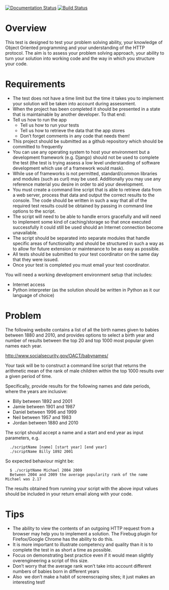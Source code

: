 [![Documentation Status](https://readthedocs.org/projects/interview-task/badge/?version=latest)](https://readthedocs.org/projects/interview-task/?badge=latest)
[![Build Status](https://travis-ci.org/inirudebwoy/interview-task.svg?branch=develop)](https://travis-ci.org/inirudebwoy/interview-task)

Overview
========

This test is designed to test your problem solving ability, your knowledge of Object Oriented programming and your understanding of the HTTP protocol. The aim is to assess your problem solving approach, your ability to turn your solution into working code and the way in which you structure your code.

Requirements
============

* The test does not have a time limit but the time it takes you to implement your solution will be taken into account during assessment.
* When the project has been completed it should be presented in a state that is maintainable by another developer.  To that end:
* Tell us how to run the app
  - Tell us how to run your tests
  - Tell us how to retrieve the data that the app stores
  - Don’t forget comments in any code that needs them!
* This project should be submitted as a github repository which should be committed to frequently
* You can use any operating system to host your environment but a development framework (e.g. Django) should not be used to complete the test (the test is trying assess a low level understanding of software development which use of a framework would mask).
* While use of frameworks is not permitted, standard/common libraries and modules (such as curl) may be used. Additionally you may use any reference material you desire in order to aid your development.
* You must create a command line script that is able to retrieve data from a web server, process that data and output the correct results to the console. The code should be written in such a way that all of the required test results could be obtained by passing in command line options to the script.
* The script will need to be able to handle errors gracefully and will need to implement some kind of caching/storage so that once executed successfully it could still be used should an Internet connection become unavailable.
* The script should be separated into separate modules that handle specific areas of functionality and should be structured in such a way as to allow for future extension or maintenance to be as easy as possible.
* All tests should be submitted to your test coordinator on the same day that they were issued.
* Once your test is completed you must email your test coordinator.

You will need a working development environment setup that includes:

* Internet access
* Python interpreter (as the solution should be written in Python as it our language of choice)

Problem
=======

The following website contains a list of all the birth names given to babies between 1880 and 2010, and provides options to select a birth year and number of results between the top 20 and top 1000 most popular given names each year.

http://www.socialsecurity.gov/OACT/babynames/

Your task will be to construct a command line script that returns the arithmetic mean of the rank of male children within the top 1000 results over a given period of time.

Specifically, provide results for the following names and date periods, where the years are inclusive:
* Billy between 1892 and 2001
* Jamie between 1901 and 1987
* Daniel between 1996 and 1999
* Neil between 1957 and 1983
* Jordan between 1880 and 2010

The script should accept a name and a start and end year as input parameters, e.g.

```shell
  ./scriptName [name] [start year] [end year]
  ./scriptName Billy 1892 2001
```

So expected behaviour might be:

```shell
  $ ./scriptName Michael 2004 2009
  Between 2004 and 2009 the average popularity rank of the name Michael was 2.17
```

The results obtained from running your script with the above input values should be included in your return email along with your code.

Tips
====

* The ability to view the contents of an outgoing HTTP request from a browser may help you to implement a solution. The Firebug plug­in for Firefox/Google Chrome has the ability to do this.
* It is more important to illustrate competency and quality than it is to complete the test in as short a time as possible.
* Focus on demonstrating best practice even if it would mean slightly over­engineering a script of this size.
* Don’t worry that the average rank won’t take into account different numbers of babies born in different years
* Also ­ we don’t make a habit of screen­scraping sites; it just makes an interesting test!
